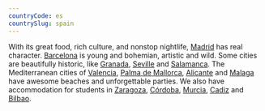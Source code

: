 ```yaml
---
countryCode: es
countrySlug: spain
---
```

<p>With its great food, rich culture, and nonstop nightlife, <a href="/accommodation/madrid" title="Accommodation in Madrid">Madrid</a> has real character. <a href="/accommodation/barcelona" title="Accommodation in Barcelona">Barcelona</a> is young and bohemian, artistic and wild. Some cities are beautifully historic, like <a href="/accommodation/granada" title="Accommodation in Granada">Granada</a>, <a href="/accommodation/seville" title="Accommodation in Sevilla">Seville</a> and <a href="/accommodation/salamanca" title="Accommodation in Salamanca">Salamanca</a>. The Mediterranean cities of <a href="/accommodation/valencia" title="Accommodation in Valencia">Valencia</a>, <a href="/accommodation/palma-de-mallorca" title="Accommodation in Palma de Mallorca">Palma de Mallorca</a>, <a href="/accommodation/alicante" title="Accommodation in Alicante">Alicante</a> and <a href="/accommodation/malaga" title="Accommodation in Málaga">Malaga</a> have awesome beaches and unforgettable parties. We also have accommodation for students in  <a href="/accommodation/zaragoza">Zaragoza</a>, <a href="/accommodation/cordoba">Córdoba</a>, <a href="/accommodation/murcia">Murcia</a>, <a href="/accommodation/cadiz">Cadiz</a> and <a href="/accommodation/bilbao">Bilbao</a>.</p>
